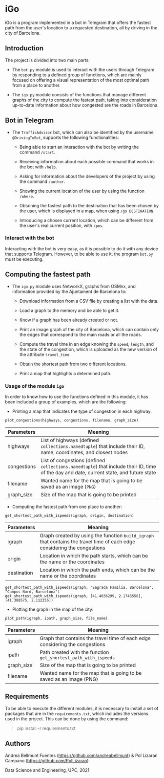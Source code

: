 # iGo
iGo is a program implemented in a bot in Telegram that offers the fastest path
from the user's location to a requested destination, all by driving in the city
of Barcelona.

## Introduction
The project is divided into two main parts:

* The `bot.py` module is used to interact with the users through Telegram by
responding to a defined group of functions, which are mainly focused on offering
a visual representation of the most optimal path from a place to another.

* The `igo.py` module consists of the functions that manage different graphs of
the city to compute the fastest path, taking into consideration up-to-date
information about how congested are the roads in Barcelona.

## Bot in Telegram
- The `TrafficAdvisor` bot, which can also be identified by the username `@DrivingToBot`,
  supports the following functionalities:

  - Being able to start an interaction with the bot by writing the command `/start`.

  - Receiving information about each possible command that works in the bot with
  `/help`.

  - Asking for information about the developers of the project by using the command
  `/author`.

  - Showing the current location of the user by using the function `/where`.

  - Obtaining the fastest path to the destination that has been chosen by the user,
  which is displayed in a map, when using `/go DESTINATION`.

  - Introducing a chosen current location, which can be different from the user's real
  current position, with `/pos`.

### Interact with the bot
Interacting with the bot is very easy, as it is possible to do it with any device that supports
Telegram. However, to be able to use it, the program `bot.py` must be executing.

## Computing the fastest path
- The `igo.py` module uses NetworkX, graphs from OSMnx, and information provided by the
Ajuntament de Barcelona to:

  - Download information from a CSV file by creating a list with the data.

  - Load a graph to the memory and be able to get it.

  - Know if a graph has been already created or not.

  - Print an image graph of the city of Barcelona, which can contain only the
  edges that correspond to the main roads or all the roads.

  - Compute the travel time in an edge knowing the `speed`, `length`, and the state of
the congestion, which is uploaded as the new version of the attribute `travel_time`.

  - Obtain the shortest path from two different locations.

  - Print a map that highlights a determined path.

### Usage of the module `igo`
In order to know how to use the functions defined in this module, it has been
included a group of examples, which are the following:

  - Printing a map that indicates the type of congestion in each highway:

`plot_congestions(highways, congestions, filename, graph_size)`

Parameters | Meaning
-----------|----------
highways | List of highways (defined `collections.namedtuple`) that include their ID, name, coordinates, and closest nodes
congestions | List of congestions (defined `collections.namedtuple`) that include their ID, time of the day and date, current state, and future state
filename | Wanted name for the map that is going to be saved as an image (`PNG`)
graph_size | Size of the map that is going to be printed

  - Computing the fastest path from one place to another:

`get_shortest_path_with_ispeeds(igraph, origin, destination)`

Parameters | Meaning
-----------|----------
igraph | Graph created by using the function `build_igraph` that contains the travel time of each edge considering the congestions
origin | Location in which the path starts, which can be the name or the coordinates
destination | Location in which the path ends, which can be the name or the coordinates

  ```{python}
  get_shortest_path_with_ispeeds(igraph, "Sagrada Família, Barcelona", "Campus Nord, Barcelona")
  get_shortest_path_with_ispeeds(igraph, [41.4036299, 2.1743558], [41.388575, 2.112256])
  ```
  - Plotting the graph in the map of the city:

  `plot_path(igraph, ipath, graph_size, file_name)`

  Parameters | Meaning
  -----------|----------
  igraph | Graph that contains the travel time of each edge considering the congestions
  ipath | Path created with the function `get_shortest_path_with_ispeeds`
  graph_size | Size of the map that is going to be printed
  filename | Wanted name for the map that is going to be saved as an image (PNG)


## Requirements
To be able to execute the different modules, it is necessary to install a set of packages that are
in the `requirements.txt`, which includes the versions used in the project. This can be done by
using the command:

> pip install -r requirements.txt


## Authors
Andrea Bellmunt Fuentes (https://github.com/andreabellmunt) & Pol Lizaran Campano (https://github.com/PolLizaran)

Data Science and Engineering, UPC, 2021
